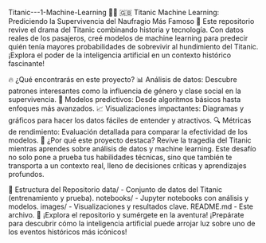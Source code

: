 Titanic---1-Machine-Learning 🚢💡
🇬🇧 Titanic Machine Learning: Prediciendo la Supervivencia del Naufragio Más Famoso 🌊
Este repositorio revive el drama del Titanic combinando historia y tecnología. Con datos reales de los pasajeros, creé modelos de machine learning para predecir quién tenía mayores probabilidades de sobrevivir al hundimiento del Titanic. ¡Explora el poder de la inteligencia artificial en un contexto histórico fascinante!

🔥 ¿Qué encontrarás en este proyecto?
📊 Análisis de datos: Descubre patrones interesantes como la influencia de género y clase social en la supervivencia.
🤖 Modelos predictivos: Desde algoritmos básicos hasta enfoques más avanzados.
📈 Visualizaciones impactantes: Diagramas y gráficos para hacer los datos fáciles de entender y atractivos.
🔍 Métricas de rendimiento: Evaluación detallada para comparar la efectividad de los modelos.
🌟 ¿Por qué este proyecto destaca?
Revive la tragedia del Titanic mientras aprendes sobre análisis de datos y machine learning. Este desafío no solo pone a prueba tus habilidades técnicas, sino que también te transporta a un contexto real, lleno de decisiones críticas y aprendizajes profundos.

📂 Estructura del Repositorio
data/ - Conjunto de datos del Titanic (entrenamiento y prueba).
notebooks/ - Jupyter notebooks con análisis y modelos.
images/ - Visualizaciones y resultados clave.
README.md - Este archivo.
🚀 ¡Explora el repositorio y sumérgete en la aventura!
¡Prepárate para descubrir cómo la inteligencia artificial puede arrojar luz sobre uno de los eventos históricos más icónicos!

